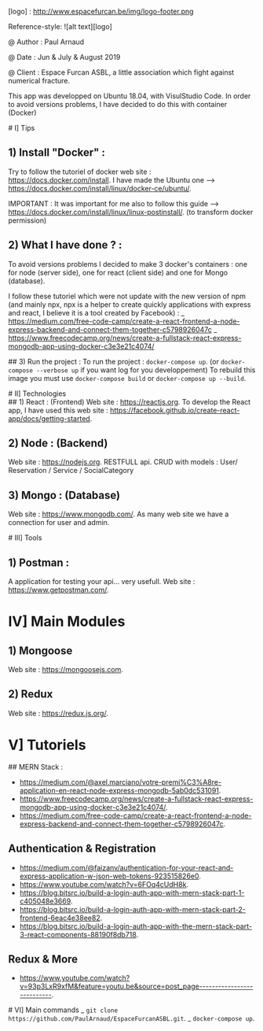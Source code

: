 [logo] : http://www.espacefurcan.be/img/logo-footer.png

Reference-style: ![alt text][logo]

@ Author : Paul Arnaud

@ Date : Jun & July & August 2019

@ Client : Espace Furcan ASBL, a little association which fight against numerical fracture.

This app was developped on Ubuntu 18.04, with VisulStudio Code.
In order to avoid versions problems, I have decided to do this with container (Docker)

# I] Tips
## 1) Install "Docker" : 
Try to follow the tutoriel of docker web site : https://docs.docker.com/install.
I have made the Ubuntu one --> https://docs.docker.com/install/linux/docker-ce/ubuntu/.

IMPORTANT : It was important for me also to follow this guide --> https://docs.docker.com/install/linux/linux-postinstall/.
(to transform docker permission)

## 2) What I have done ? :
To avoid versions problems I decided to make 3 docker's containers : one for node (server side), one for react (client side) and one for Mongo (database).

I follow these tutoriel which were not update with the new version of npm (and mainly npx, npx is a helper to create quickly applications with express and react, I believe it is a tool created by Facebook) :
_ https://medium.com/free-code-camp/create-a-react-frontend-a-node-express-backend-and-connect-them-together-c5798926047c
_ https://www.freecodecamp.org/news/create-a-fullstack-react-express-mongodb-app-using-docker-c3e3e21c4074/

## 3) Run the project :
To run the project : `docker-compose up`.
(or `docker-compose --verbose up` if you want log for you developpement)
To rebuild this image you must use `docker-compose build` or `docker-compose up --build`.

# II] Technologies    
## 1) React : (Frontend)
Web site : https://reactjs.org.
To develop the React app, I have used this web site : https://facebook.github.io/create-react-app/docs/getting-started.

## 2) Node : (Backend)
Web site : https://nodejs.org.
RESTFULL api.
CRUD with models : User/ Reservation / Service / SocialCategory

## 3) Mongo : (Database)
Web site : https://www.mongodb.com/.
As many web site we have a connection for user and admin.

# III] Tools
## 1) Postman :
A application for testing your api... very usefull.
Web site : https://www.getpostman.com/.

# IV] Main Modules 
## 1) Mongoose
Web site : https://mongoosejs.com.
## 2) Redux
Web site : https://redux.js.org/.

# V] Tutoriels
## MERN Stack : 
* https://medium.com/@axel.marciano/votre-premi%C3%A8re-application-en-react-node-express-mongodb-5ab0dc531091.
* https://www.freecodecamp.org/news/create-a-fullstack-react-express-mongodb-app-using-docker-c3e3e21c4074/.
* https://medium.com/free-code-camp/create-a-react-frontend-a-node-express-backend-and-connect-them-together-c5798926047c.

## Authentication & Registration
* https://medium.com/@faizanv/authentication-for-your-react-and-express-application-w-json-web-tokens-923515826e0.
* https://www.youtube.com/watch?v=6FOq4cUdH8k.
* https://blog.bitsrc.io/build-a-login-auth-app-with-mern-stack-part-1-c405048e3669.
* https://blog.bitsrc.io/build-a-login-auth-app-with-mern-stack-part-2-frontend-6eac4e38ee82.
* https://blog.bitsrc.io/build-a-login-auth-app-with-the-mern-stack-part-3-react-components-88190f8db718.

## Redux & More 
* https://www.youtube.com/watch?v=93p3LxR9xfM&feature=youtu.be&source=post_page---------------------------.

# VI] Main commands 
_ `git clone https://github.com/PaulArnaud/EspaceFurcanASBL.git`.
_ `docker-compose up`. 
